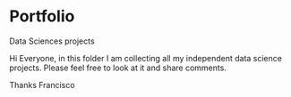 # Portfolio
Data Sciences projects

Hi Everyone,  in this folder  I am collecting all my independent data science projects.
Please feel free to look at it and share comments. 

Thanks 
Francisco
